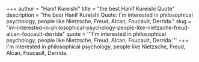 +++
author = "Hanif Kureishi"
title = "the best Hanif Kureishi Quote"
description = "the best Hanif Kureishi Quote: I'm interested in philosophical psychology, people like Nietzsche, Freud, Alcan, Foucault, Derrida."
slug = "im-interested-in-philosophical-psychology-people-like-nietzsche-freud-alcan-foucault-derrida"
quote = '''I'm interested in philosophical psychology, people like Nietzsche, Freud, Alcan, Foucault, Derrida.'''
+++
I'm interested in philosophical psychology, people like Nietzsche, Freud, Alcan, Foucault, Derrida.
